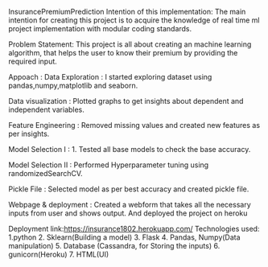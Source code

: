 InsurancePremiumPrediction
Intention of this implementation:
The main intention for creating this project is to acquire the knowledge of real time ml project implementation with modular coding standards.

Problem Statement:
This project is all about creating an machine learning algorithm, that helps the user to know their premium by providing the required input.

Appoach :
Data Exploration : I started exploring dataset using pandas,numpy,matplotlib and seaborn.

Data visualization : Plotted graphs to get insights about dependent and independent variables.

Feature Engineering : Removed missing values and created new features as per insights.

Model Selection I : 1. Tested all base models to check the base accuracy.

Model Selection II : Performed Hyperparameter tuning using randomizedSearchCV.

Pickle File : Selected model as per best accuracy and created pickle file.

Webpage & deployment : Created a webform that takes all the necessary inputs from user and shows output. And deployed the project on heroku

Deployment link:https://insurance1802.herokuapp.com/
Technologies used:
1.python 2. Sklearn(Building a model) 3. Flask 4. Pandas, Numpy(Data manipulation) 5. Database (Cassandra, for Storing the inputs) 6. gunicorn(Heroku) 7. HTML(UI)